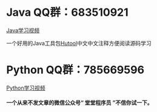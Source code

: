 # Java QQ群：683510921

[Java学习视频](https://edu.aliyun.com/roadmap/java?source=5176.11533457&userCode=p1s8inj4&type=copy)

一个好用的Java工具包[Hutool](https://hutool.cn)中文中文注释方便阅读源码学习



# Python QQ群：785669596

[Python学习视频](https://edu.aliyun.com/roadmap/python?source=5176.11533457&userCode=p1s8inj4&type=copy)

#### 一个从来不发文章的微信公众号“ 堂堂程序员 ”不信你试一下。
